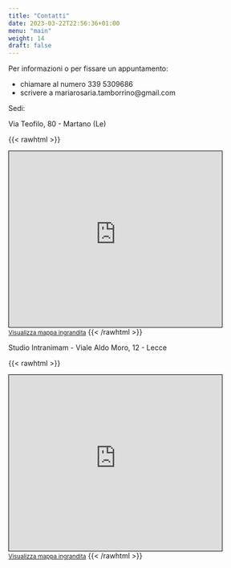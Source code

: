 ```yaml
---
title: "Contatti"
date: 2023-03-22T22:56:36+01:00
menu: "main"
weight: 14
draft: false
---
```


Per informazioni o per fissare un appuntamento:

* chiamare al numero 339 5309686
* scrivere a mariarosaria.tamborrino\@gmail.com

Sedi:

Via Teofilo, 80 - Martano (Le)

{{< rawhtml >}}
<iframe width="425" height="350" src="https://www.openstreetmap.org/export/embed.html?bbox=18.29779386520386%2C40.194364244614626%2C18.315711021423343%2C40.20187074542745&amp;layer=mapnik&amp;marker=40.19811759889911%2C18.3067524433136" style="border: 1px solid black"></iframe><br/><small><a href="https://www.openstreetmap.org/?mlat=40.19812&amp;mlon=18.30675#map=17/40.19812/18.30675&amp;layers=N">Visualizza mappa ingrandita</a></small>
{{< /rawhtml >}}

Studio Intranimam - Viale Aldo Moro, 12 - Lecce

{{< rawhtml >}}
<iframe width="425" height="350" src="https://www.openstreetmap.org/export/embed.html?bbox=18.193388879299167%2C40.35476140872922%2C18.196929395198826%2C40.356633665527404&amp;layer=mapnik&amp;marker=40.35569754362663%2C18.195159137248993" style="border: 1px solid black"></iframe><br/><small><a href="https://www.openstreetmap.org/?mlat=40.35570&amp;mlon=18.19516#map=19/40.35570/18.19516&amp;layers=N">Visualizza mappa ingrandita</a></small>
{{< /rawhtml >}}